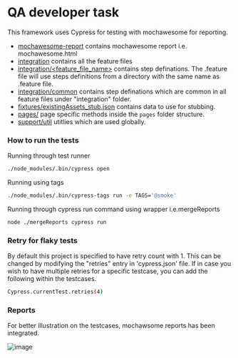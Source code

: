 # QA developer task

This framework uses Cypress for testing with mochawesome for reporting.

 - [mochawesome-report](https://github.com/garry2361323/QA-developer-task-Gaurav/tree/main/mochawesome-report) contains mochawesome report i.e. mochawesome.html
 - [integration](https://github.com/garry2361323/QA-developer-task-Gaurav/tree/main/cypress/integration) contains all the feature files
 - [integration/<feature_file_name>](https://github.com/garry2361323/QA-developer-task-Gaurav/tree/main/cypress/integration/addAsset) contains step definations. The .feature file will use steps definitions from a directory with the same name as .feature file.
 - [integration/common](https://github.com/garry2361323/QA-developer-task-Gaurav/tree/main/cypress/integration/common) contains step definations which are common in all feature files under "integration" folder.
 - [fixtures/existingAssets_stub.json](https://github.com/garry2361323/QA-developer-task-Gaurav/tree/main/cypress/fixtures) contains data to use for stubbing.
 - [pages/](https://github.com/garry2361323/QA-developer-task-Gaurav/tree/main/cypress/pages) page specific methods inside the `pages` folder structure.
 - [support/util](https://github.com/garry2361323/QA-developer-task-Gaurav/tree/main/cypress/support/utils) utitlies which are used globally.

### How to run the tests

Running through test runner

```sh
./node_modules/.bin/cypress open
```

Running using tags

```sh
./node_modules/.bin/cypress-tags run -e TAGS='@smoke'
```

Running through cypress run command using wrapper i.e.mergeReports

```sh
node ./mergeReports cypress run
```

### Retry for flaky tests

By default this project is specified to have retry count with 1. This can be changed by modifying the "retries" entry in 'cypress.json' file. If in case you wish to have multiple retries for a specific testcase, you can add the following within the testcases.

```sh
Cypress.currentTest.retries(4)
```

### Reports

For better illustration on the testcases, mochawsome reports has been integrated.

![image](https://user-images.githubusercontent.com/19347472/159133728-3c18aed1-f1be-457c-956e-afe35369ba07.png)

